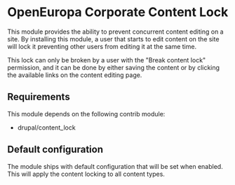 # OpenEuropa Corporate Content Lock

This module provides the ability to prevent concurrent content editing on a site.
By installing this module, a user that starts to edit content on the site will lock it preventing other users from
editing it at the same time.

This lock can only be broken by a user with the "Break content lock" permission, and it
can be done by either saving the content or by clicking the available links on the content editing page.

## Requirements
This module depends on the following contrib module:
* drupal/content_lock

## Default configuration

The module ships with default configuration that will be set when enabled. This will apply the content locking to
all content types.
